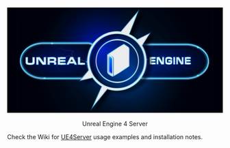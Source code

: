 <p align="center"><a href="http://www.farunurisonmez.com">
  <img src="https://github.com/FNSoftworks/UE4Server/blob/gh-pages/images/UE4Server_Github.png">
</a></p>

<p align="center"> Unreal Engine 4 Server </p>


Check the Wiki for <a href="https://github.com/FNSoftworks/UE4Server/wiki">UE4Server</a> usage examples and installation notes.
